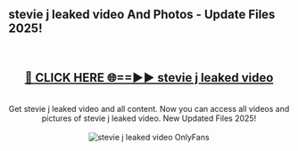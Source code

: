 <h2>stevie j leaked video And Photos - Update Files 2025!</h2>
<br>
<div align="center">
<h2><a href="https://top-ai-tools.click/QrbHav" rel="nofollow">🔴 CLICK HERE 🌐==►► stevie j leaked video</a></h2>
<br>
Get stevie j leaked video and all content. Now you can access all videos and pictures of stevie j leaked video. New Updated Files 2025!
<br>
<br>
<a href="https://top-ai-tools.click/QrbHav" rel="nofollow" data-target="animated-image.originalLink"><img src="https://i.ibb.co.com/WyWwxjT/player-gif2.gif" alt="stevie j leaked video OnlyFans" style="max-width: 100%; display: inline-block;" data-target="animated-image.originalImage"></a>
</div>
<br>
